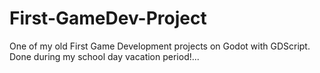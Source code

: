 # First-GameDev-Project
One of my old First Game Development projects on Godot with GDScript. Done during my school day vacation period!...

